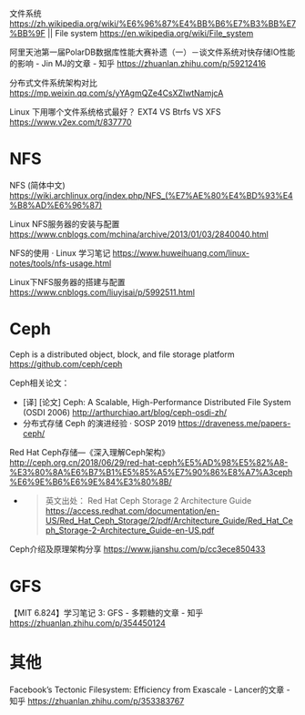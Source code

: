 
文件系统 https://zh.wikipedia.org/wiki/%E6%96%87%E4%BB%B6%E7%B3%BB%E7%BB%9F || File system https://en.wikipedia.org/wiki/File_system

阿里天池第一届PolarDB数据库性能大赛补遗（一）－谈文件系统对快存储IO性能的影响 - Jin MJ的文章 - 知乎 https://zhuanlan.zhihu.com/p/59212416

分布式文件系统架构对比 https://mp.weixin.qq.com/s/yYAgmQZe4CsXZlwtNamjcA

Linux 下用哪个文件系统格式最好？ EXT4 VS Btrfs VS XFS https://www.v2ex.com/t/837770

# NFS

NFS (简体中文) https://wiki.archlinux.org/index.php/NFS_(%E7%AE%80%E4%BD%93%E4%B8%AD%E6%96%87)

Linux NFS服务器的安装与配置 https://www.cnblogs.com/mchina/archive/2013/01/03/2840040.html

NFS的使用 · Linux 学习笔记 https://www.huweihuang.com/linux-notes/tools/nfs-usage.html

Linux下NFS服务器的搭建与配置 https://www.cnblogs.com/liuyisai/p/5992511.html

# Ceph

Ceph is a distributed object, block, and file storage platform https://github.com/ceph/ceph

Ceph相关论文：
- [译] [论文] Ceph: A Scalable, High-Performance Distributed File System (OSDI 2006) http://arthurchiao.art/blog/ceph-osdi-zh/
- 分布式存储 Ceph 的演进经验 · SOSP 2019 https://draveness.me/papers-ceph/

Red Hat Ceph存储—《深入理解Ceph架构》 http://ceph.org.cn/2018/06/29/red-hat-ceph%E5%AD%98%E5%82%A8-%E3%80%8A%E6%B7%B1%E5%85%A5%E7%90%86%E8%A7%A3ceph%E6%9E%B6%E6%9E%84%E3%80%8B/
- > 英文出处： Red Hat Ceph Storage 2 Architecture Guide https://access.redhat.com/documentation/en-US/Red_Hat_Ceph_Storage/2/pdf/Architecture_Guide/Red_Hat_Ceph_Storage-2-Architecture_Guide-en-US.pdf

Ceph介绍及原理架构分享 https://www.jianshu.com/p/cc3ece850433

# GFS

【MIT 6.824】学习笔记 3: GFS - 多颗糖的文章 - 知乎 https://zhuanlan.zhihu.com/p/354450124

# 其他

Facebook’s Tectonic Filesystem: Efficiency from Exascale - Lancer的文章 - 知乎 https://zhuanlan.zhihu.com/p/353383767
